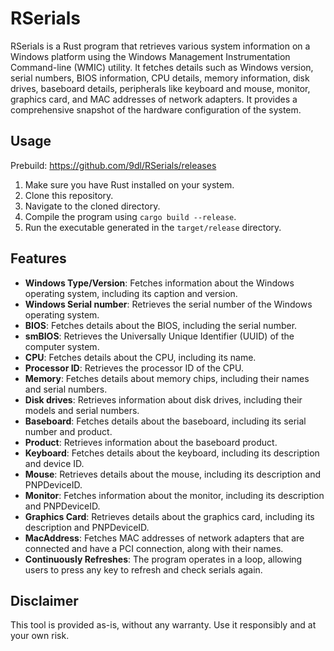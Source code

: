 # RSerials

RSerials is a Rust program that retrieves various system information on a Windows platform using the Windows Management Instrumentation Command-line (WMIC) utility. It fetches details such as Windows version, serial numbers, BIOS information, CPU details, memory information, disk drives, baseboard details, peripherals like keyboard and mouse, monitor, graphics card, and MAC addresses of network adapters. It provides a comprehensive snapshot of the hardware configuration of the system.

## Usage
Prebuild: https://github.com/9dl/RSerials/releases
1. Make sure you have Rust installed on your system.
2. Clone this repository.
3. Navigate to the cloned directory.
4. Compile the program using `cargo build --release`.
5. Run the executable generated in the `target/release` directory.

## Features

- **Windows Type/Version**: Fetches information about the Windows operating system, including its caption and version.
- **Windows Serial number**: Retrieves the serial number of the Windows operating system.
- **BIOS**: Fetches details about the BIOS, including the serial number.
- **smBIOS**: Retrieves the Universally Unique Identifier (UUID) of the computer system.
- **CPU**: Fetches details about the CPU, including its name.
- **Processor ID**: Retrieves the processor ID of the CPU.
- **Memory**: Fetches details about memory chips, including their names and serial numbers.
- **Disk drives**: Retrieves information about disk drives, including their models and serial numbers.
- **Baseboard**: Fetches details about the baseboard, including its serial number and product.
- **Product**: Retrieves information about the baseboard product.
- **Keyboard**: Fetches details about the keyboard, including its description and device ID.
- **Mouse**: Retrieves details about the mouse, including its description and PNPDeviceID.
- **Monitor**: Fetches information about the monitor, including its description and PNPDeviceID.
- **Graphics Card**: Retrieves details about the graphics card, including its description and PNPDeviceID.
- **MacAddress**: Fetches MAC addresses of network adapters that are connected and have a PCI connection, along with their names.
- **Continuously Refreshes**: The program operates in a loop, allowing users to press any key to refresh and check serials again.


## Disclaimer

This tool is provided as-is, without any warranty. Use it responsibly and at your own risk.


